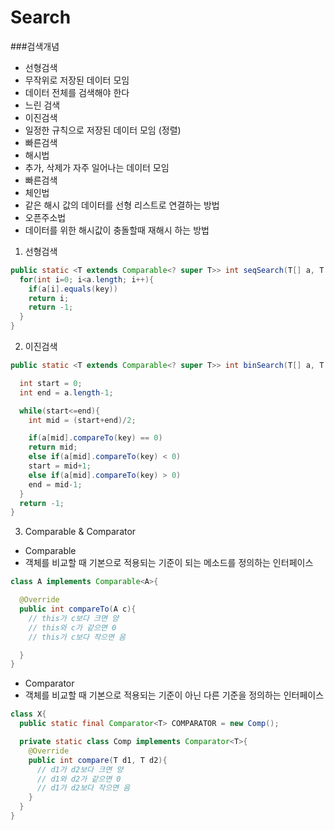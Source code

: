 # Search

###검색개념
- 선형검색
- 무작위로 저장된 데이터 모임
- 데이터 전체를 검색해야 한다
- 느린 검색
- 이진검색
- 일정한 규칙으로 저장된 데이터 모임 (정렬)
- 빠른검색
- 해시법
- 추가, 삭제가 자주 일어나는 데이터 모임
- 빠른검색
- 체인법
- 같은 해시 값의 데이터를 선형 리스트로 연결하는 방법
- 오픈주소법
- 데이터를 위한 해시값이 충돌할때 재해시 하는 방법

1. 선형검색
```java
public static <T extends Comparable<? super T>> int seqSearch(T[] a, T key ){
  for(int i=0; i<a.length; i++){
    if(a[i].equals(key))
    return i;
    return -1;
  }
}
```

2. 이진검색
```java
public static <T extends Comparable<? super T>> int binSearch(T[] a, T key ){

  int start = 0;
  int end = a.length-1;

  while(start<=end){
    int mid = (start+end)/2;

    if(a[mid].compareTo(key) == 0)
    return mid;
    else if(a[mid].compareTo(key) < 0)
    start = mid+1;      
    else if(a[mid].compareTo(key) > 0)
    end = mid-1;
  }
  return -1;
}
```
3. Comparable & Comparator
- Comparable
- 객체를 비교할 때 기본으로 적용되는 기준이 되는 메소드를 정의하는 인터페이스
```java
class A implements Comparable<A>{

  @Override
  public int compareTo(A c){
    // this가 c보다 크면 양
    // this와 c가 같으면 0
    // this가 c보다 작으면 음

  }
}

```

- Comparator
- 객체를 비교할 때 기본으로 적용되는 기준이 아닌 다른 기준을 정의하는 인터페이스
```java
class X{
  public static final Comparator<T> COMPARATOR = new Comp();

  private static class Comp implements Comparator<T>{
    @Override
    public int compare(T d1, T d2){
      // d1가 d2보다 크면 양
      // d1와 d2가 같으면 0
      // d1가 d2보다 작으면 음
    }
  }
}

```
